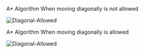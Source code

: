 A* Algorithm When moving diagonally is not allowed

![Diagonal-Allowed](https://i.ibb.co/fpqzSR3/AStar-No-Diag.gif)


A* Algorithm When moving diagonally is allowed

![Diagonal-Allowed](https://i.ibb.co/5szfmP7/AStar-With-Diag.gif)


